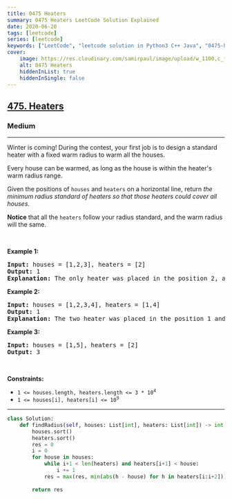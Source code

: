 ```yaml
---
title: 0475 Heaters
summary: 0475 Heaters LeetCode Solution Explained
date: 2020-06-20
tags: [leetcode]
series: [leetcode]
keywords: ["LeetCode", "leetcode solution in Python3 C++ Java", "0475-heaters LeetCode Solution Explained"]
cover:
    image: https://res.cloudinary.com/samirpaul/image/upload/w_1100,c_fit,co_rgb:FFFFFF,l_text:Arial_75_bold:0475 Heaters - Solution Explained/problem-solving.webp
    alt: 0475 Heaters
    hiddenInList: true
    hiddenInSingle: false
---
```



<h2><a href="https://leetcode.com/problems/heaters/">475. Heaters</a></h2><h3>Medium</h3><hr><div><p>Winter is coming! During the contest, your first job is to design a standard heater with a fixed warm radius to warm all the houses.</p>

<p>Every house can be warmed, as long as the house is within the heater's warm radius range.&nbsp;</p>

<p>Given the positions of <code>houses</code> and <code>heaters</code> on a horizontal line, return <em>the minimum radius standard of heaters&nbsp;so that those heaters could cover all houses.</em></p>

<p><strong>Notice</strong> that&nbsp;all the <code>heaters</code> follow your radius standard, and the warm radius will the same.</p>

<p>&nbsp;</p>
<p><strong class="example">Example 1:</strong></p>

<pre><strong>Input:</strong> houses = [1,2,3], heaters = [2]
<strong>Output:</strong> 1
<strong>Explanation:</strong> The only heater was placed in the position 2, and if we use the radius 1 standard, then all the houses can be warmed.
</pre>

<p><strong class="example">Example 2:</strong></p>

<pre><strong>Input:</strong> houses = [1,2,3,4], heaters = [1,4]
<strong>Output:</strong> 1
<strong>Explanation:</strong> The two heater was placed in the position 1 and 4. We need to use radius 1 standard, then all the houses can be warmed.
</pre>

<p><strong class="example">Example 3:</strong></p>

<pre><strong>Input:</strong> houses = [1,5], heaters = [2]
<strong>Output:</strong> 3
</pre>

<p>&nbsp;</p>
<p><strong>Constraints:</strong></p>

<ul>
	<li><code>1 &lt;= houses.length, heaters.length &lt;= 3 * 10<sup>4</sup></code></li>
	<li><code>1 &lt;= houses[i], heaters[i] &lt;= 10<sup>9</sup></code></li>
</ul>
</div>

---




```python
class Solution:
    def findRadius(self, houses: List[int], heaters: List[int]) -> int:
        houses.sort()
        heaters.sort()
        res = 0
        i = 0
        for house in houses:
            while i+1 < len(heaters) and heaters[i+1] < house:
                i += 1
            res = max(res, min(abs(h - house) for h in heaters[i:i+2])) 
        
        return res
```
